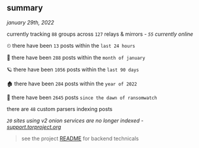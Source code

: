 
## summary
_january 29th, 2022_

currently tracking `88` groups across `127` relays & mirrors - _`55` currently online_

⏲ there have been `13` posts within the `last 24 hours`

🦈 there have been `288` posts within the `month of january`

🪐 there have been `1056` posts within the `last 90 days`

🏚 there have been `284` posts within the `year of 2022`

🦕 there have been `2645` posts `since the dawn of ransomwatch`

there are `48` custom parsers indexing posts

_`20` sites using v2 onion services are no longer indexed - [support.torproject.org](https://support.torproject.org/onionservices/v2-deprecation/)_

> see the project [README](https://github.com/thetanz/ransomwatch#ransomwatch--) for backend technicals

